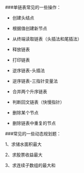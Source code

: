 ###                                                                                                                                                                                                                                                                                                                                                                                                                                                                                                                                                                                                                                                                                                                                                                                                                                                                                                                                                                                                                                                                单链表常见的一些操作：

- 创建头结点

- 根据值创建新节点

- 从终端读取链表（头插法和尾插法）

- 释放链表

- 打印链表

- 逆序链表-头插法

- 逆序链表-三指针变量法

- 合并两个升序链表

- 判断回文链表（快慢指针）

- 删除某个节点

- 删除链表中重复的节点


###常见的一些动态规划题：

 1、求储水面积最大
 
 2、求股票收益最大
 
 3、求连续子数组的最大和
 
